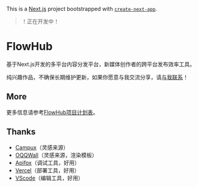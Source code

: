 This is a [Next.js](https://nextjs.org) project bootstrapped with [`create-next-app`](https://nextjs.org/docs/app/api-reference/cli/create-next-app).

> ！正在开发中！

# FlowHub

基于Next.js开发的多平台内容分发平台，新媒体创作者的跨平台发布效率工具。

纯兴趣作品，不确保长期维护更新，如果你愿意与我交流分享，请[与我联系](https://github.com/xiaofeiTM233)！

## More

更多信息请参考[FlowHub项目计划表](https://docs.qq.com/aio/DRm5CRFJabU5YZ29V)。

## Thanks
- [Campux](https://github.com/idoknow/Campux)（灵感来源）
- [OQQWall](https://github.com/gfhdhytghd/OQQWall)（灵感来源，渲染模板）
- [Apifox](https://github.com/apifox)（调试工具，好用）
- [Vercel](https://github.com/vercel)（部署工具，好用）
- [VScode](https://github.com/microsoft/vscode)（编辑工具，好用）